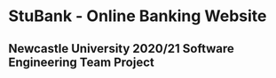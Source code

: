 # StuBank - Online Banking Website
## Newcastle University 2020/21 Software Engineering Team Project
